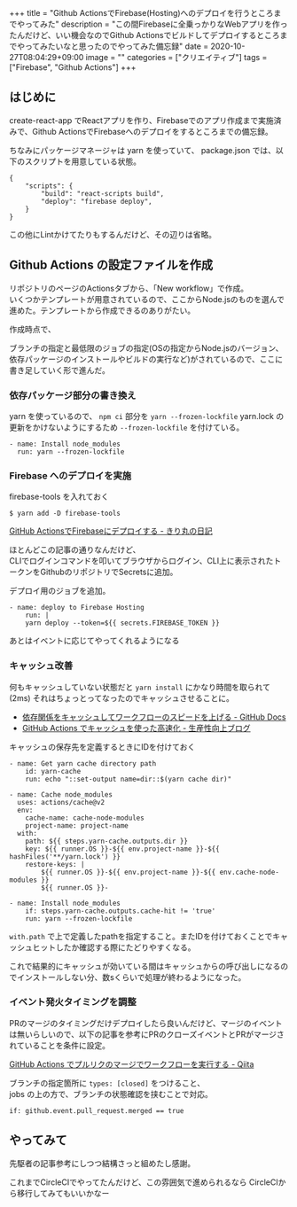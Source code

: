 +++
title = "Github ActionsでFirebase(Hosting)へのデプロイを行うところまでやってみた"
description = "この間Firebaseに全乗っかりなWebアプリを作ったんだけど、いい機会なのでGithub Actionsでビルドしてデプロイするところまでやってみたいなと思ったのでやってみた備忘録"
date = 2020-10-27T08:04:29+09:00
image = ""
categories = ["クリエイティブ"]
tags = ["Firebase", "Github Actions"]
+++



## はじめに
create-react-app でReactアプリを作り、Firebaseでのアプリ作成まで実施済みで、Github ActionsでFirebaseへのデプロイをするところまでの備忘録。

ちなみにパッケージマネージャは yarn を使っていて、 package.json では、以下のスクリプトを用意している状態。

```
{
    "scripts": {
        "build": "react-scripts build",
        "deploy": "firebase deploy",
    }
}
```

この他にLintかけてたりもするんだけど、その辺りは省略。

## Github Actions の設定ファイルを作成

リポジトリのページのActionsタブから、「New workflow」で作成。  
いくつかテンプレートが用意されているので、ここからNode.jsのものを選んで進めた。テンプレートから作成できるのありがたい。

作成時点で、

ブランチの指定と最低限のジョブの指定(OSの指定からNode.jsのバージョン、依存パッケージのインストールやビルドの実行など)がされているので、ここに書き足していく形で進んだ。

### 依存パッケージ部分の書き換え

yarn を使っているので、 ``npm ci`` 部分を ``yarn --frozen-lockfile`` yarn.lock の更新をかけないようにするため ``--frozen-lockfile`` を付けている。

```
- name: Install node_modules
  run: yarn --frozen-lockfile
```

### Firebase へのデプロイを実施

firebase-tools を入れておく

```
$ yarn add -D firebase-tools
```

[GitHub ActionsでFirebaseにデプロイする - きり丸の日記](https://nainaistar.hatenablog.com/entry/2020/05/26/Github_Actions%E3%81%A7Firebase%E3%82%92%E3%83%87%E3%83%97%E3%83%AD%E3%82%A4%E3%81%99%E3%82%8B)

ほとんどこの記事の通りなんだけど、  
CLIでログインコマンドを叩いてブラウザからログイン、CLI上に表示されたトークンをGithubのリポジトリでSecretsに追加。  

デプロイ用のジョブを追加。

```
- name: deploy to Firebase Hosting
    run: |
    yarn deploy --token=${{ secrets.FIREBASE_TOKEN }}
```

あとはイベントに応じてやってくれるようになる

### キャッシュ改善

何もキャッシュしていない状態だと ``yarn install`` にかなり時間を取られて (2ms) それはちょっとってなったのでキャッシュさせることに。

* [依存関係をキャッシュしてワークフローのスピードを上げる - GitHub Docs](https://docs.github.com/ja/free-pro-team@latest/actions/guides/caching-dependencies-to-speed-up-workflows)
* [GitHub Actions でキャッシュを使った高速化 - 生産性向上ブログ](https://www.kaizenprogrammer.com/entry/2019/12/15/220137#%E3%82%AD%E3%83%BC%E3%81%AE%E3%83%9E%E3%83%83%E3%83%81%E3%83%B3%E3%82%B0%E9%A0%86%E5%BA%8F)


キャッシュの保存先を定義するときにIDを付けておく

```
- name: Get yarn cache directory path
    id: yarn-cache
    run: echo "::set-output name=dir::$(yarn cache dir)"

- name: Cache node_modules
  uses: actions/cache@v2
  env:
    cache-name: cache-node-modules
    project-name: project-name
  with:
    path: ${{ steps.yarn-cache.outputs.dir }}
    key: ${{ runner.OS }}-${{ env.project-name }}-${{ hashFiles('**/yarn.lock') }}
    restore-keys: |
        ${{ runner.OS }}-${{ env.project-name }}-${{ env.cache-node-modules }}
        ${{ runner.OS }}-

- name: Install node_modules
    if: steps.yarn-cache.outputs.cache-hit != 'true'
    run: yarn --frozen-lockfile
```

``with.path`` で上で定義したpathを指定すること。またIDを付けておくことでキャッシュヒットしたか確認する際にたどりやすくなる。

これで結果的にキャッシュが効いている間はキャッシュからの呼び出しになるのでインストールしない分、数sくらいで処理が終わるようになった。

### イベント発火タイミングを調整

PRのマージのタイミングだけデプロイしたら良いんだけど、マージのイベントは無いらしいので、以下の記事を参考にPRのクローズイベントとPRがマージされていることを条件に設定。

[GitHub Actions でプルリクのマージでワークフローを実行する - Qiita](https://qiita.com/okazy/items/7ab46f2c20ec341a2836)

ブランチの指定箇所に ``types: [closed]`` をつけること、  
jobs の上の方で、ブランチの状態確認を挟むことで対応。

```
if: github.event.pull_request.merged == true
```

## やってみて

先駆者の記事参考にしつつ結構さっと組めたし感謝。  

これまでCircleCIでやってたんだけど、この雰囲気で進められるなら CircleCIから移行してみてもいいかなー

